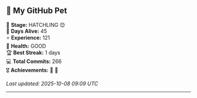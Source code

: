 ## 🐾 My GitHub Pet

🐣 **Stage:** HATCHLING 😊  
📅 **Days Alive:** 45  
⭐ **Experience:** 121  
💓 **Health:** GOOD  
🏆 **Best Streak:** 1 days  
💻 **Total Commits:** 266  
🎖️ **Achievements:** 🐣 🔄  

*Last updated: 2025-10-08 09:09 UTC*

---
